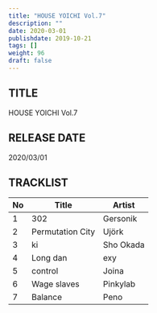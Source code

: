```yaml
---
title: "HOUSE YOICHI Vol.7"
description: ""
date: 2020-03-01
publishdate: 2019-10-21
tags: []
weight: 96
draft: false
---
```


## TITLE
HOUSE YOICHI Vol.7

## RELEASE DATE
2020/03/01

## TRACKLIST

No | Title | Artist
--- | --- | ---
1 | 302 | Gersonik
2 | Permutation City | Ujörk
3 | ki | Sho Okada
4 | Long dan | exy
5 | control | Joina
6 | Wage slaves | Pinkylab
7 | Balance | Peno
